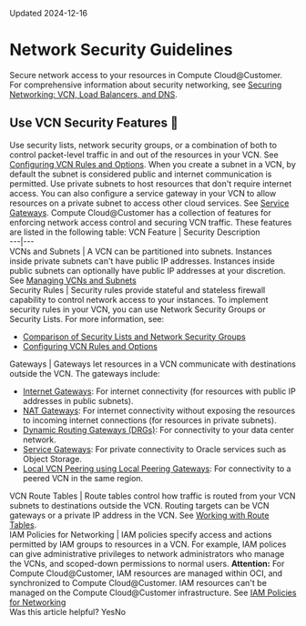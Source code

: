 Updated 2024-12-16
# Network Security Guidelines
Secure network access to your resources in Compute Cloud@Customer.
For comprehensive information about security networking, see [Securing Networking: VCN, Load Balancers, and DNS](https://docs.oracle.com/iaas/Content/Security/Reference/networking_security.htm).
## Use VCN Security Features 🔗 
Use security lists, network security groups, or a combination of both to control packet-level traffic in and out of the resources in your VCN. See [Configuring VCN Rules and Options](https://docs.oracle.com/en-us/iaas/compute-cloud-at-customer/topics/network/configuring-vcn-rules-and-options.htm#configuring-vcn-rules-and-options "On Compute Cloud@Customer, VCNs and their subnets have various rules and options associated with them. The main categories are the use of DHCP, route tables, and security. If you do not configure these rules and options explicitly, the system uses default values.").
When you create a subnet in a VCN, by default the subnet is considered public and internet communication is permitted. Use private subnets to host resources that don't require internet access. You can also configure a service gateway in your VCN to allow resources on a private subnet to access other cloud services. See [Service Gateways](https://docs.oracle.com/en-us/iaas/compute-cloud-at-customer/topics/network/service-gateway.htm#service-gateway "On Compute Cloud@Customer, a VCN can have only one service gateway. You create a service gateway in the context of a specific VCN, so the gateway is automatically attached to that VCN upon creation. A service gateway allows traffic to and from all subnets at the time of creation. There's no mechanism to block or disable this traffic.").
Compute Cloud@Customer has a collection of features for enforcing network access control and securing VCN traffic. These features are listed in the following table:
VCN Feature  |  Security Description  
---|---  
VCNs and Subnets  | A VCN can be partitioned into subnets. Instances inside private subnets can't have public IP addresses. Instances inside public subnets can optionally have public IP addresses at your discretion. See [Managing VCNs and Subnets](https://docs.oracle.com/en-us/iaas/compute-cloud-at-customer/topics/network/managing-vcns-and-subnets.htm#managing-vcns-and-subnets "On Compute Cloud@Customer,")  
Security Rules |  Security rules provide stateful and stateless firewall capability to control network access to your instances.  To implement security rules in your VCN, you can use Network Security Groups or Security Lists. For more information, see:
  * [Comparison of Security Lists and Network Security Groups](https://docs.oracle.com/iaas/Content/Network/Concepts/securityrules.htm#comparison)
  * [Configuring VCN Rules and Options](https://docs.oracle.com/en-us/iaas/compute-cloud-at-customer/topics/network/configuring-vcn-rules-and-options.htm#configuring-vcn-rules-and-options "On Compute Cloud@Customer, VCNs and their subnets have various rules and options associated with them. The main categories are the use of DHCP, route tables, and security. If you do not configure these rules and options explicitly, the system uses default values.")

  
Gateways | Gateways let resources in a VCN communicate with destinations outside the VCN. The gateways include: 
  * [Internet Gateways](https://docs.oracle.com/en-us/iaas/compute-cloud-at-customer/topics/network/internet-gateway.htm#internet-gateway "On Compute Cloud@Customer, an internet gateway connects the edge of the VCN with the on-premises network. The ultimate target of the traffic routed through an internet gateway can be the internet."): For internet connectivity (for resources with public IP addresses in public subnets).
  * [NAT Gateways](https://docs.oracle.com/en-us/iaas/compute-cloud-at-customer/topics/network/nat-gateway.htm#nat-gateway "On Compute Cloud@Customer, a NAT gateway gives cloud resources without a public IP access to the on-premises network, which is an external public network from the point of view of a VCN, without exposing those resources. You create a NAT gateway in the context of a specific VCN, so the gateway is automatically attached to that VCN upon creation."): For internet connectivity without exposing the resources to incoming internet connections (for resources in private subnets).
  * [Dynamic Routing Gateways (DRGs)](https://docs.oracle.com/en-us/iaas/compute-cloud-at-customer/topics/network/dynamic-routing-gateway.htm#dynamic-routing-gateway "On Compute Cloud@Customer, a dynamic routing gateway, or DRG, provides a path for private network traffic between the VCN and an on-premises network. This traffic is routed to the data center network and on to its destination."): For connectivity to your data center network.
  * [Service Gateways](https://docs.oracle.com/en-us/iaas/compute-cloud-at-customer/topics/network/service-gateway.htm#service-gateway "On Compute Cloud@Customer, a VCN can have only one service gateway. You create a service gateway in the context of a specific VCN, so the gateway is automatically attached to that VCN upon creation. A service gateway allows traffic to and from all subnets at the time of creation. There's no mechanism to block or disable this traffic."): For private connectivity to Oracle services such as Object Storage.
  * [Local VCN Peering using Local Peering Gateways](https://docs.oracle.com/iaas/Content/Network/Tasks/localVCNpeering.htm#Local_VCN_Peering_Within_Region): For connectivity to a peered VCN in the same region.

  
VCN Route Tables | Route tables control how traffic is routed from your VCN subnets to destinations outside the VCN. Routing targets can be VCN gateways or a private IP address in the VCN. See [Working with Route Tables](https://docs.oracle.com/en-us/iaas/compute-cloud-at-customer/topics/network/working-with-route-tables.htm#working-with-route-tables "On Compute Cloud@Customer,").  
IAM Policies for Networking  |  IAM policies specify access and actions permitted by IAM groups to resources in a VCN. For example, IAM polices can give administrative privileges to network administrators who manage the VCNs, and scoped-down permissions to normal users. **Attention:** For Compute Cloud@Customer, IAM resources are managed within OCI, and synchronized to Compute Cloud@Customer. IAM resources can't be managed on the Compute Cloud@Customer infrastructure. See [IAM Policies for Networking](https://docs.oracle.com/iaas/Content/Network/Concepts/accesscontrol.htm#Policies)  
Was this article helpful?
YesNo

